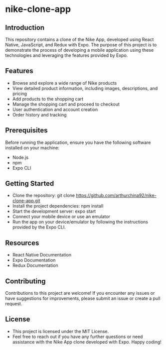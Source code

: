 # nike-clone-app

## Introduction

This repository contains a clone of the Nike App, developed using React Native, JavaScript, and Redux with Expo. The purpose of this project is to demonstrate the process of developing a mobile application using these technologies and leveraging the features provided by Expo.

## Features

- Browse and explore a wide range of Nike products
- View detailed product information, including images, descriptions, and pricing
- Add products to the shopping cart
- Manage the shopping cart and proceed to checkout
- User authentication and account creation
- Order history and tracking


## Prerequisites

Before running the application, ensure you have the following software installed on your machine:

- Node.js
- npm
- Expo CLI

## Getting Started

- Clone the repository: git clone https://github.com/arthurchina92/nike-clone-app.git
- Install the project dependencies: npm install
- Start the development server: expo start
- Connect your mobile device or use an emulator
- Run the app on your device/emulator by following the instructions provided by the Expo CLI.

## Resources

- React Native Documentation
- Expo Documentation
- Redux Documentation

## Contributing

Contributions to this project are welcome! If you encounter any issues or have suggestions for improvements, please submit an issue or create a pull request.

## License

- This project is licensed under the MIT License.
- Feel free to reach out if you have any further questions or need assistance with the Nike App clone developed with Expo. Happy coding!
